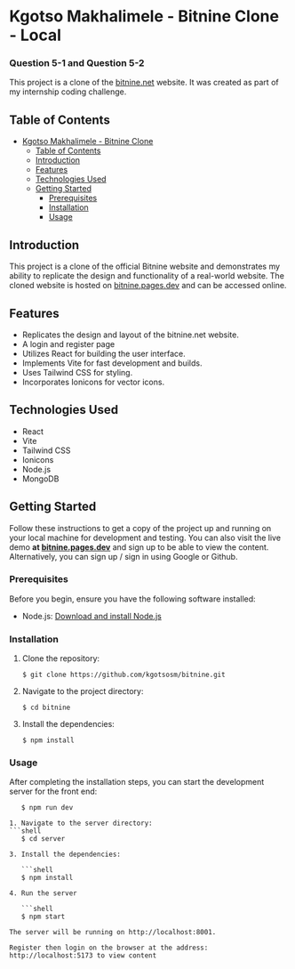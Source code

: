 # Kgotso Makhalimele - Bitnine Clone - Local

### Question 5-1 and Question 5-2

This project is a clone of the [bitnine.net](https://bitnine.net/) website. It was created as part of my internship coding challenge.

## Table of Contents

- [Kgotso Makhalimele - Bitnine Clone](#kgotso-makhalimele---bitnine-local)
  - [Table of Contents](#table-of-contents)
  - [Introduction](#introduction)
  - [Features](#features)
  - [Technologies Used](#technologies-used)
  - [Getting Started](#getting-started)
    - [Prerequisites](#prerequisites)
    - [Installation](#installation)
    - [Usage](#usage)

## Introduction

This project is a clone of the official Bitnine website and demonstrates my ability to replicate the design and functionality of a real-world website. The cloned website is hosted on [bitnine.pages.dev](https://bitnine.pages.dev/) and can be accessed online.

## Features

- Replicates the design and layout of the bitnine.net website.
-  A login and register page
- Utilizes React for building the user interface.
- Implements Vite for fast development and builds.
- Uses Tailwind CSS for styling.
- Incorporates Ionicons for vector icons.

## Technologies Used

- React
- Vite
- Tailwind CSS
- Ionicons
- Node.js
- MongoDB

## Getting Started

Follow these instructions to get a copy of the project up and running on your local machine for development and testing. You can also visit the live demo **at [bitnine.pages.dev](https://bitnine.pages.dev/)** and sign up to be able to view the content. Alternatively, you can sign up / sign in using Google or Github.

### Prerequisites

Before you begin, ensure you have the following software installed:

- Node.js: [Download and install Node.js](https://nodejs.org/)

### Installation

1. Clone the repository:

   ```shell
   $ git clone https://github.com/kgotsosm/bitnine.git

2. Navigate to the project directory:

   ```shell
   $ cd bitnine

3. Install the dependencies:

   ```shell
   $ npm install

### Usage

After completing the installation steps, you can start the development server for the front end:

```shell
   $ npm run dev

1. Navigate to the server directory:
```shell
   $ cd server

3. Install the dependencies:

   ```shell
   $ npm install

4. Run the server

   ```shell
   $ npm start

The server will be running on http://localhost:8001.

Register then login on the browser at the address: http://localhost:5173 to view content

